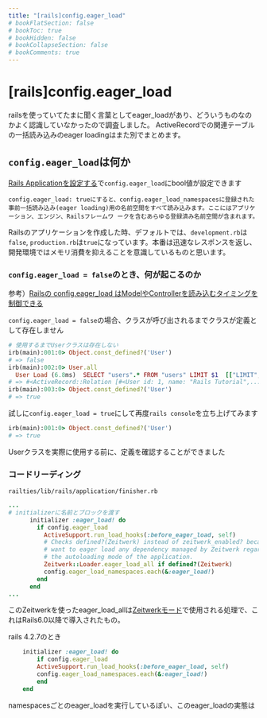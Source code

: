 ```yaml
---
title: "[rails]config.eager_load"
# bookFlatSection: false
# bookToc: true
# bookHidden: false
# bookCollapseSection: false
# bookComments: true
---
```


# [rails]config.eager_load

railsを使っていてたまに聞く言葉としてeager_loadがあり、どういうものなのかよく認識していなかったので調査しました。
ActiveRecordでの関連テーブルの一括読み込みのeager loadingはまた別でまとめます。

## `config.eager_load`は何か

[Rails Applicationを設定する](https://railsguides.jp/configuring.html)で`config.eager_load`にbool値が設定できます

    config.eager_load: trueにすると、config.eager_load_namespacesに登録された事前一括読み込み(eager loading)用の名前空間をすべて読み込みます。ここにはアプリケーション、エンジン、Railsフレームワ ークを含むあらゆる登録済み名前空間が含まれます。

Railsのアプリケーションを作成した時、デフォルトでは、`development.rb`は`false`, `production.rb`は`true`になっています。本番は迅速なレスポンスを返し、開発環境ではメモリ消費を抑えることを意識しているものと思います。

### `config.eager_load = false`のとき、何が起こるのか

参考）[Railsの config.eager_load はModelやControllerを読み込むタイミングを制御できる](https://qiita.com/shakemurasan/items/305bd3d78d67b646bc06)

`config.eager_load = false`の場合、クラスが呼び出されるまでクラスが定義として存在しません

```Ruby
# 使用するまでUserクラスは存在しない
irb(main):001:0> Object.const_defined?('User')
# => false
irb(main):002:0> User.all
  User Load (6.8ms)  SELECT "users".* FROM "users" LIMIT $1  [["LIMIT", 11]]
# => #<ActiveRecord::Relation [#<User id: 1, name: "Rails Tutorial",... ]>
irb(main):003:0> Object.const_defined?('User')
# => true
```

試しに`config.eager_load = true`にして再度`rails console`を立ち上げてみます

```Ruby
irb(main):001:0> Object.const_defined?('User')
# => true
```
Userクラスを実際に使用する前に、定義を確認することができました

### コードリーディング

`railties/lib/rails/application/finisher.rb`

```Ruby
...
# initializerに名前とブロックを渡す
      initializer :eager_load! do
        if config.eager_load
          ActiveSupport.run_load_hooks(:before_eager_load, self)
          # Checks defined?(Zeitwerk) instead of zeitwerk_enabled? because we
          # want to eager load any dependency managed by Zeitwerk regardless of
          # the autoloading mode of the application.
          Zeitwerk::Loader.eager_load_all if defined?(Zeitwerk)
          config.eager_load_namespaces.each(&:eager_load!)
        end
      end
...
```

このZeitwerkを使ったeager_load_allは[Zeitwerkモード](https://railsguides.jp/autoloading_and_reloading_constants.html#zeitwerk%E3%83%A2%E3%83%BC%E3%83%89%E3%82%92%E6%9C%89%E5%8A%B9%E3%81%AB%E3%81%99%E3%82%8B)で使用される処理で、これはRails6.0以降で導入されたもの。

rails 4.2.7のとき
```Ruby
    initializer :eager_load! do
        if config.eager_load
        ActiveSupport.run_load_hooks(:before_eager_load, self)
        config.eager_load_namespaces.each(&:eager_load!)
        end
    end
```
namespacesごとのeager_loadを実行しているぽい、このeager_loadの実態は


